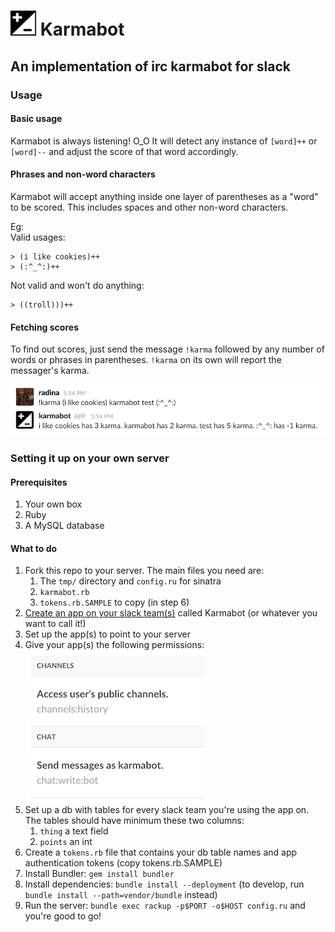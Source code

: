 # ![karmabot icon](pics/karma-icon.png) Karmabot
## An implementation of irc karmabot for slack

### Usage
#### Basic usage
Karmabot is always listening! O_O It will detect any instance of `[word]++` or `[word]--` and adjust the score of that word accordingly.

#### Phrases and non-word characters
Karmabot will accept anything inside one layer of parentheses as a "word" to be scored. This includes spaces and other non-word characters. 

Eg:   
Valid usages:
```
> (i like cookies)++  
> (:^_^:)++
```

Not valid and won't do anything:
```
> ((troll)))++
```

#### Fetching scores
To find out scores, just send the message `!karma` followed by any number of words or phrases in parentheses. `!karma` on its own will report the messager's karma.

![score fetching example](pics/example.png)

### Setting it up on your own server

#### Prerequisites
1. Your own box
2. Ruby
3. A MySQL database

#### What to do
1. Fork this repo to your server. The main files you need are:
   1. The `tmp/` directory and `config.ru` for sinatra
   2. `karmabot.rb`
   3. `tokens.rb.SAMPLE` to copy (in step 6)
2. [Create an app on your slack team(s)](https://api.slack.com/apps) called Karmabot (or whatever you want to call it!)
3. Set up the app(s) to point to your server
4. Give your app(s) the following permissions:  
![channels:history and chat:write:bot](pics/perms.png)
5. Set up a db with tables for every slack team you're using the app on. The tables should have minimum these two columns:
   1. `thing` a text field
   2. `points` an int
6. Create a `tokens.rb` file that contains your db table names and app authentication tokens (copy tokens.rb.SAMPLE)
7. Install Bundler: `gem install bundler`
8. Install dependencies: `bundle install --deployment` (to develop, run `bundle install --path=vendor/bundle` instead)
9. Run the server: `bundle exec rackup -p$PORT -o$HOST config.ru` and you're good to go!
